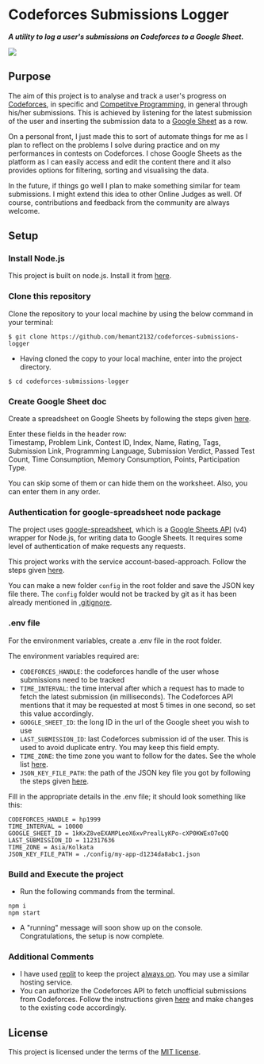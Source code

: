 # Codeforces Submissions Logger

**_A utility to log a user's submissions on Codeforces to a Google Sheet._**

<img src="https://user-images.githubusercontent.com/45938556/114232016-dd313380-9998-11eb-9b3f-0381bdeaf1a9.png">

## Purpose

The aim of this project is to analyse and track a user's progress on [Codeforces](https://codeforces.com/), in specific and [Competitve Programming](https://en.wikipedia.org/wiki/Competitive_programming), in general through his/her submissions. This is achieved by listening for the latest submission of the user and inserting the submission data to a [Google Sheet](https://www.google.com/sheets/about/) as a row.

On a personal front, I just made this to sort of automate things for me as I plan to reflect on the problems I solve during practice and on my performances in contests on Codeforces. I chose Google Sheets as the platform as I can easily access and edit the content there and it also provides options for filtering, sorting and visualising the data.

In the future, if things go well I plan to make something similar for team submissions. I might extend this idea to other Online Judges as well. Of course, contributions and feedback from the community are always welcome.

## Setup

### Install Node.js

This project is built on node.js. Install it from [here](https://nodejs.org/).

### Clone this repository

Clone the repository to your local machine by using the below command in your terminal:

```
$ git clone https://github.com/hemant2132/codeforces-submissions-logger
```

- Having cloned the copy to your local machine, enter into the project directory.

```
$ cd codeforces-submissions-logger
```

### Create Google Sheet doc

Create a spreadsheet on Google Sheets by following the steps given [here](https://support.google.com/docs/answer/6000292).

Enter these fields in the header row: <br>
Timestamp, Problem Link, Contest ID, Index, Name, Rating, Tags, Submission Link, Programming Language, Submission Verdict, Passed Test Count, Time Consumption, Memory Consumption, Points, Participation Type. <br>

You can skip some of them or can hide them on the worksheet. Also, you can enter them in any order.

### Authentication for google-spreadsheet node package

The project uses [google-spreadsheet](https://www.npmjs.com/package/google-spreadsheet), which is a [Google Sheets API](https://developers.google.com/sheets/api/reference/rest) (v4) wrapper for Node.js, for writing data to Google Sheets. It requires some level of authentication of make requests any requests.

This project works with the service account-based-approach. Follow the steps given [here](https://theoephraim.github.io/node-google-spreadsheet/#/getting-started/authentication?id=service-account).

You can make a new folder `config` in the root folder and save the JSON key file there. The `config` folder would not be tracked by git as it has been already mentioned in [.gitignore](.gitignore).

### .env file

For the environment variables, create a .env file in the root folder.

The environment variables required are:

- `CODEFORCES_HANDLE`: the codeforces handle of the user whose submissions need to be tracked
- `TIME_INTERVAL`: the time interval after which a request has to made to fetch the latest submission (in milliseconds). The Codeforces API mentions that it may be requested at most 5 times in one second, so set this value accordingly.
- `GOOGLE_SHEET_ID`: the long ID in the url of the Google sheet you wish to use
- `LAST_SUBMISSION_ID`: last Codeforces submission id of the user. This is used to avoid duplicate entry. You may keep this field empty.
- `TIME_ZONE`: the time zone you want to follow for the dates. See the whole list [here](https://en.wikipedia.org/wiki/List_of_tz_database_time_zones).
- `JSON_KEY_FILE_PATH`: the path of the JSON key file you got by following the steps given [here](README.md#Authentication-for-google-spreadsheet-node-package).

Fill in the appropriate details in the .env file; it should look something like this:

```
CODEFORCES_HANDLE = hp1999
TIME_INTERVAL = 10000
GOOGLE_SHEET_ID = 1kKxZ8veEXAMPLeoX6xvPrealLyKPo-cXP0KWExO7oQQ
LAST_SUBMISSION_ID = 112317636
TIME_ZONE = Asia/Kolkata
JSON_KEY_FILE_PATH = ./config/my-app-d1234da8abc1.json
```

### Build and Execute the project

- Run the following commands from the terminal.

```
npm i
npm start
```

- A "running" message will soon show up on the console. Congratulations, the setup is now complete.

### Additional Comments

- I have used [replit](https://replit.com/) to keep the project [always on](https://blog.replit.com/alwayson). You may use a similar hosting service.
- You can authorize the Codeforces API to fetch unofficial submissions from Codeforces. Follow the instructions given [here](https://codeforces.com/apiHelp) and make changes to the existing code accordingly.

## License

This project is licensed under the terms of the [MIT license](https://choosealicense.com/licenses/mit/).
